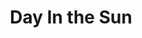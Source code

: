 ---
title: Day In the Sun
year: 1941
opening_date: 1941-02-11
closing_date: 1941-02-14
layout: productions
image:
image_caption:
image_credit:
playbill: 
category: 
Theatre: Theatre Jacksonville
Venue: Little Theatre
cast:
  Ann Sumner: Janice Martin
  Brickie Hubbell: Barbara Mason
  Charlie Sumner: Carl Baker
  Dick Blanchard: Jack A. Pace
  Ed Hubbell: Harold Hornbeak
  Frank Burroughs: Charles Roberts
  George Duke: J. Ray Driver, Jr.
  Gertrude Hubbell: Dorothy Lupfer
  Helen Bennett: Dorothy Kenniston
  J.D. Crabshaw: Dodd Pace
  Judge Livingstone: John F. Crocker
  Martin Malloon: George Stanly
  Miss McLean: Martha Conner
  Mrs. Crabshaw: Lucie Olive Gaines
  Mrs. Duffy: Elizabeth Hulett
  Mrs. Joe Bono: Eleonor Edwards
crew:
  Assistant to Director: Anna Crocker
  Director: Pol Delgado
  Electrician: Alex Pillsbury
  Make-up:
    - Jean Runyon
    - Stanley Morrell
  Props: Eleonor Edwards
  Technical Director: Mary Courtney
orchestra:
external_links:
---